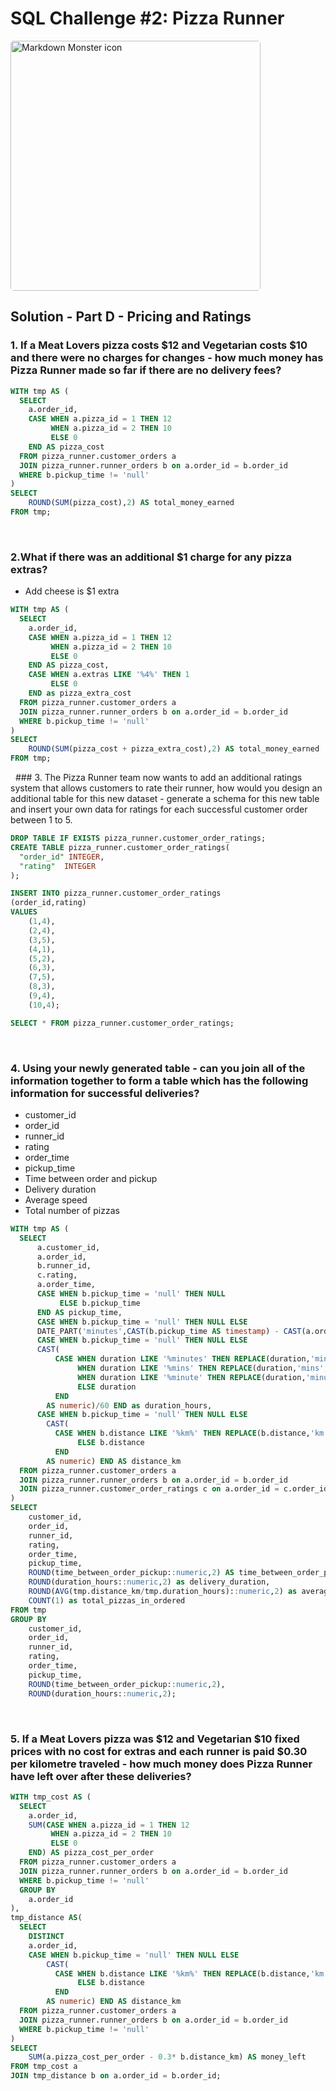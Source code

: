 # SQL Challenge #2: Pizza Runner

<img src="https://8weeksqlchallenge.com/images/case-study-designs/2.png"
     alt="Markdown Monster icon" style="height:400px;width:400px;border-radius:5px;"/>

## Solution - Part D - Pricing and Ratings

### 1. If a Meat Lovers pizza costs $12 and Vegetarian costs $10 and there were no charges for changes - how much money has Pizza Runner made so far if there are no delivery fees?
```sql
WITH tmp AS (
  SELECT
	a.order_id,
  	CASE WHEN a.pizza_id = 1 THEN 12
  		 WHEN a.pizza_id = 2 THEN 10
  		 ELSE 0
  	END AS pizza_cost
  FROM pizza_runner.customer_orders a
  JOIN pizza_runner.runner_orders b on a.order_id = b.order_id
  WHERE b.pickup_time != 'null'
)
SELECT
	ROUND(SUM(pizza_cost),2) AS total_money_earned
FROM tmp;
```
&nbsp;
### 2.What if there was an additional $1 charge for any pizza extras?
- Add cheese is $1 extra
```sql
WITH tmp AS (
  SELECT
	a.order_id,
  	CASE WHEN a.pizza_id = 1 THEN 12
  		 WHEN a.pizza_id = 2 THEN 10
  		 ELSE 0
  	END AS pizza_cost,
	CASE WHEN a.extras LIKE '%4%' THEN 1
  		 ELSE 0
 	END as pizza_extra_cost
  FROM pizza_runner.customer_orders a
  JOIN pizza_runner.runner_orders b on a.order_id = b.order_id
  WHERE b.pickup_time != 'null'
)
SELECT
	ROUND(SUM(pizza_cost + pizza_extra_cost),2) AS total_money_earned
FROM tmp;
```
&nbsp;
### 3. The Pizza Runner team now wants to add an additional ratings system that allows customers to rate their runner, how would you design an additional table for this new dataset - generate a schema for this new table and insert your own data for ratings for each successful customer order between 1 to 5.

```sql
DROP TABLE IF EXISTS pizza_runner.customer_order_ratings;
CREATE TABLE pizza_runner.customer_order_ratings(
  "order_id" INTEGER,
  "rating"	INTEGER
);

INSERT INTO pizza_runner.customer_order_ratings
(order_id,rating)
VALUES
	(1,4),
    (2,4),
    (3,5),
    (4,1),
    (5,2),
    (6,3),
    (7,5),
    (8,3),
    (9,4),
    (10,4);

SELECT * FROM pizza_runner.customer_order_ratings;
```
&nbsp;
### 4. Using your newly generated table - can you join all of the information together to form a table which has the following information for successful deliveries?
- customer_id
- order_id
- runner_id
- rating
- order_time
- pickup_time
- Time between order and pickup
- Delivery duration
- Average speed
- Total number of pizzas
```sql
WITH tmp AS (
  SELECT
      a.customer_id,
      a.order_id,
      b.runner_id,
      c.rating,
      a.order_time,
      CASE WHEN b.pickup_time = 'null' THEN NULL 
           ELSE b.pickup_time 
      END AS pickup_time,
      CASE WHEN b.pickup_time = 'null' THEN NULL ELSE
      DATE_PART('minutes',CAST(b.pickup_time AS timestamp) - CAST(a.order_time AS timestamp)) + DATE_PART('seconds',CAST(b.pickup_time AS timestamp) - CAST(a.order_time AS timestamp))/60 END as time_between_order_pickup,
      CASE WHEN b.pickup_time = 'null' THEN NULL ELSE
      CAST(
          CASE WHEN duration LIKE '%minutes' THEN REPLACE(duration,'minutes','')
               WHEN duration LIKE '%mins' THEN REPLACE(duration,'mins','')
               WHEN duration LIKE '%minute' THEN REPLACE(duration,'minute','')
               ELSE duration
          END
        AS numeric)/60 END as duration_hours,
      CASE WHEN b.pickup_time = 'null' THEN NULL ELSE
        CAST(
          CASE WHEN b.distance LIKE '%km%' THEN REPLACE(b.distance,'km','')
               ELSE b.distance
          END
        AS numeric) END AS distance_km
  FROM pizza_runner.customer_orders a
  JOIN pizza_runner.runner_orders b on a.order_id = b.order_id
  JOIN pizza_runner.customer_order_ratings c on a.order_id = c.order_id
)
SELECT 
	customer_id,
    order_id,
    runner_id,
    rating,
    order_time,
    pickup_time,
    ROUND(time_between_order_pickup::numeric,2) AS time_between_order_pickup ,
    ROUND(duration_hours::numeric,2) as delivery_duration,
    ROUND(AVG(tmp.distance_km/tmp.duration_hours)::numeric,2) as average_speed,
    COUNT(1) as total_pizzas_in_ordered
FROM tmp
GROUP BY
	customer_id,
    order_id,
    runner_id,
    rating,
    order_time,
    pickup_time,
    ROUND(time_between_order_pickup::numeric,2),
    ROUND(duration_hours::numeric,2);
```
&nbsp;   
### 5. If a Meat Lovers pizza was $12 and Vegetarian $10 fixed prices with no cost for extras and each runner is paid $0.30 per kilometre traveled - how much money does Pizza Runner have left over after these deliveries?
```sql 
WITH tmp_cost AS (
  SELECT
	a.order_id,
  	SUM(CASE WHEN a.pizza_id = 1 THEN 12
  		 WHEN a.pizza_id = 2 THEN 10
  		 ELSE 0
  	END) AS pizza_cost_per_order
  FROM pizza_runner.customer_orders a
  JOIN pizza_runner.runner_orders b on a.order_id = b.order_id
  WHERE b.pickup_time != 'null'
  GROUP BY 
   	a.order_id
),
tmp_distance AS(
  SELECT
  	DISTINCT
	a.order_id,
  	CASE WHEN b.pickup_time = 'null' THEN NULL ELSE
        CAST(
          CASE WHEN b.distance LIKE '%km%' THEN REPLACE(b.distance,'km','')
               ELSE b.distance
          END
        AS numeric) END AS distance_km
  FROM pizza_runner.customer_orders a
  JOIN pizza_runner.runner_orders b on a.order_id = b.order_id
  WHERE b.pickup_time != 'null'
)
SELECT
    SUM(a.pizza_cost_per_order - 0.3* b.distance_km) AS money_left
FROM tmp_cost a
JOIN tmp_distance b on a.order_id = b.order_id;
```
&nbsp;